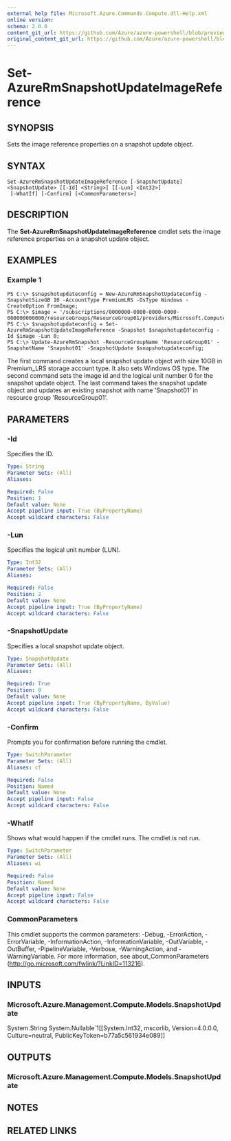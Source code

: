 ```yaml
---
external help file: Microsoft.Azure.Commands.Compute.dll-Help.xml
online version:
schema: 2.0.0
content_git_url: https://github.com/Azure/azure-powershell/blob/preview/src/ResourceManager/Compute/Stack/Commands.Compute/help/Set-AzureRmSnapshotUpdateImageReference.md
original_content_git_url: https://github.com/Azure/azure-powershell/blob/preview/src/ResourceManager/Compute/Stack/Commands.Compute/help/Set-AzureRmSnapshotUpdateImageReference.md
---
```


# Set-AzureRmSnapshotUpdateImageReference

## SYNOPSIS
Sets the image reference properties on a snapshot update object.

## SYNTAX

```
Set-AzureRmSnapshotUpdateImageReference [-SnapshotUpdate] <SnapshotUpdate> [[-Id] <String>] [[-Lun] <Int32>]
 [-WhatIf] [-Confirm] [<CommonParameters>]
```

## DESCRIPTION
The **Set-AzureRmSnapshotUpdateImageReference** cmdlet sets the image reference properties on a snapshot update object.

## EXAMPLES

### Example 1
```
PS C:\> $snapshotupdateconfig = New-AzureRmSnapshotUpdateConfig -SnapshotSizeGB 10 -AccountType PremiumLRS -OsType Windows -CreateOption FromImage;
PS C:\> $image = '/subscriptions/0000000-0000-0000-0000-000000000000/resourceGroups/ResourceGroup01/providers/Microsoft.Compute/images/TestImage123';        
PS C:\> $snapshotupdateconfig = Set-AzureRmSnapshotUpdateImageReference -Snapshot $snapshotupdateconfig -Id $image -Lun 0;
PS C:\> Update-AzureRmSnapshot -ResourceGroupName 'ResourceGroup01' -SnapshotName 'Snapshot01' -SnapshotUpdate $snapshotupdateconfig;
```

The first command creates a local snapshot update object with size 10GB in Premium_LRS storage account type.  It also sets Windows OS type.
The second command sets the image id and the logical unit number 0 for the snapshot update object.
The last command takes the snapshot update object and updates an existing snapshot with name 'Snapshot01' in resource group 'ResourceGroup01'.

## PARAMETERS

### -Id
Specifies the ID.

```yaml
Type: String
Parameter Sets: (All)
Aliases: 

Required: False
Position: 1
Default value: None
Accept pipeline input: True (ByPropertyName)
Accept wildcard characters: False
```

### -Lun
Specifies the logical unit number (LUN).

```yaml
Type: Int32
Parameter Sets: (All)
Aliases: 

Required: False
Position: 2
Default value: None
Accept pipeline input: True (ByPropertyName)
Accept wildcard characters: False
```

### -SnapshotUpdate
Specifies a local snapshot update object.

```yaml
Type: SnapshotUpdate
Parameter Sets: (All)
Aliases: 

Required: True
Position: 0
Default value: None
Accept pipeline input: True (ByPropertyName, ByValue)
Accept wildcard characters: False
```

### -Confirm
Prompts you for confirmation before running the cmdlet.

```yaml
Type: SwitchParameter
Parameter Sets: (All)
Aliases: cf

Required: False
Position: Named
Default value: None
Accept pipeline input: False
Accept wildcard characters: False
```

### -WhatIf
Shows what would happen if the cmdlet runs. The cmdlet is not run.

```yaml
Type: SwitchParameter
Parameter Sets: (All)
Aliases: wi

Required: False
Position: Named
Default value: None
Accept pipeline input: False
Accept wildcard characters: False
```

### CommonParameters
This cmdlet supports the common parameters: -Debug, -ErrorAction, -ErrorVariable, -InformationAction, -InformationVariable, -OutVariable, -OutBuffer, -PipelineVariable, -Verbose, -WarningAction, and -WarningVariable. For more information, see about_CommonParameters (http://go.microsoft.com/fwlink/?LinkID=113216).

## INPUTS

### Microsoft.Azure.Management.Compute.Models.SnapshotUpdate
System.String
System.Nullable`1[[System.Int32, mscorlib, Version=4.0.0.0, Culture=neutral, PublicKeyToken=b77a5c561934e089]]

## OUTPUTS

### Microsoft.Azure.Management.Compute.Models.SnapshotUpdate

## NOTES

## RELATED LINKS


